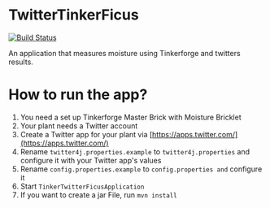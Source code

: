 # TwitterTinkerFicus

[![Build Status](https://travis-ci.org/skyYaga/TwitterTinkerFicus.svg?branch=master)](https://travis-ci.org/skyYaga/TwitterTinkerFicus)

An application that measures moisture using Tinkerforge and twitters results.

# How to run the app?

1. You need a set up Tinkerforge Master Brick with Moisture Bricklet
2. Your plant needs a Twitter account
3. Create a Twitter app for your plant via [https://apps.twitter.com/](https://apps.twitter.com/)
4. Rename `twitter4j.properties.example` to `twitter4j.properties` and configure it with your Twitter app's values
5. Rename `config.properties.example` to `config.properties and` configure it
6. Start `TinkerTwitterFicusApplication`
7. If you want to create a jar File, run `mvn install`